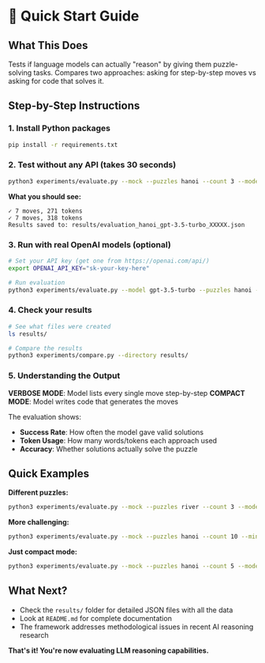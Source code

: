 # 🚀 Quick Start Guide

## What This Does
Tests if language models can actually "reason" by giving them puzzle-solving tasks.
Compares two approaches: asking for step-by-step moves vs asking for code that solves it.

## Step-by-Step Instructions

### 1. Install Python packages
```bash
pip install -r requirements.txt
```

### 2. Test without any API (takes 30 seconds)
```bash
python3 experiments/evaluate.py --mock --puzzles hanoi --count 3 --mode both
```

**What you should see:**
```
✓ 7 moves, 271 tokens
✓ 7 moves, 318 tokens  
Results saved to: results/evaluation_hanoi_gpt-3.5-turbo_XXXXX.json
```

### 3. Run with real OpenAI models (optional)
```bash
# Set your API key (get one from https://openai.com/api/)
export OPENAI_API_KEY="sk-your-key-here"

# Run evaluation 
python3 experiments/evaluate.py --model gpt-3.5-turbo --puzzles hanoi --count 5 --mode both
```

### 4. Check your results
```bash
# See what files were created
ls results/

# Compare the results  
python3 experiments/compare.py --directory results/
```

### 5. Understanding the Output

**VERBOSE MODE**: Model lists every single move step-by-step
**COMPACT MODE**: Model writes code that generates the moves

The evaluation shows:
- **Success Rate**: How often the model gave valid solutions
- **Token Usage**: How many words/tokens each approach used  
- **Accuracy**: Whether solutions actually solve the puzzle

## Quick Examples

**Different puzzles:**
```bash
python3 experiments/evaluate.py --mock --puzzles river --count 3 --mode both
```

**More challenging:**
```bash
python3 experiments/evaluate.py --mock --puzzles hanoi --count 10 --min-difficulty 4 --max-difficulty 6
```

**Just compact mode:**
```bash
python3 experiments/evaluate.py --mock --puzzles hanoi --count 5 --mode compact
```

## What Next?

- Check the `results/` folder for detailed JSON files with all the data
- Look at `README.md` for complete documentation
- The framework addresses methodological issues in recent AI reasoning research

**That's it! You're now evaluating LLM reasoning capabilities.** 